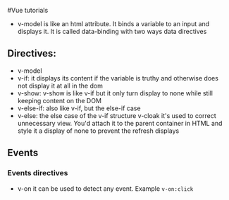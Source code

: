 #Vue tutorials

 - v-model is like an html attribute. It binds a variable to an input and displays it.
 It is called data-binding with two ways data directives

 ## Directives:
 - v-model
 - v-if: it displays its content if the variable is truthy and otherwise does not display it at all in the dom
 - v-show:  v-show is like v-if but it only turn display to none while still keeping content on the DOM 
 - v-else-if: also like v-if, but the else-if case
 - v-else: the else case of the v-if structure
 v-cloak it's used to correct unnecessary view. You'd attach it to the parent container in HTML and style it a display of none to prevent the refresh displays

 ## Events
 ### Events directives
 - v-on it can be used to detect any event. Example `v-on:click`